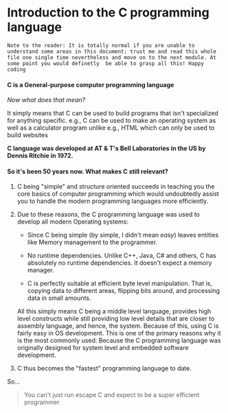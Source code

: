 # Introduction to the C programming language

`Note to the reader: It is totally normal if you are unable to understand some areas in this document; trust me and read this whole file one single time nevertheless and move on to the next module. At some point you would definetly  be able to grasp all this! Happy coding`

#### **C is a  General-purpose  computer programming language**

*Now what does that mean?*

It simply means that C can be used to build programs that isn't specialized for anything specific. e.g., C can be used to make an operating system as well as a calculator program unlike e.g., HTML which can only be used to build websites

**C language was developed at AT & T's Bell Laboratories in the US by Dennis Ritchie in 1972.**

#### So it's been 50 years now. What makes C still relevant?

1. C being "simple"  and structure oriented succeeds in teaching you the core basics of computer programming which would undoubtedly assist you  to handle the modern programming languages more efficiently.

2. Due to these reasons, the C programming language was used to develop all modern Operating systems:
   
   - Since C being simple (by simple, I didn't mean *easy*) leaves  entities like Memory management to the programmer.
   
   - No runtime dependencies. Unlike C++, Java, C# and others, C has absolutely no runtime dependencies. It doesn't expect a memory manager.
   
   - C is perfectly suitable at efficient byte level manipulation. That is, copying data to different areas, flipping bits around, and processing data in small amounts.
   
   All this simply means C being a middle level language, provides high level constructs while still providing low level details that are closer to assembly language, and hence, the system. Because of this, using C is fairly easy in OS development. This is one of the primary reasons why it is the most commonly used: Because the C programming language was originally designed for system level and embedded software development.

3. C thus becomes the "fastest" programming language to date.

So...

> You can't just run escape C and expect to be a super efficient programmer